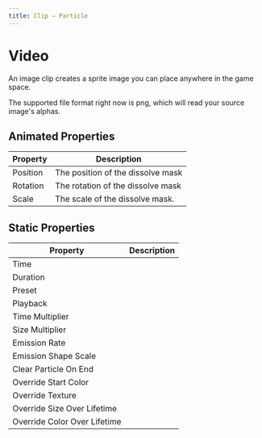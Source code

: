 ```yaml
---
title: Clip — Particle
---
```


# Video

An image clip creates a sprite image you can place anywhere in the game space. 

The supported file format right now is png, which will read your source image's alphas.

## Animated Properties

| Property                | Description                                                                                     |
|-------------------------|-------------------------------------------------------------------------------------------------|
| Position                | The position of the dissolve mask                                                               |
| Rotation                | The rotation of the dissolve mask                                                               |
| Scale                   | The scale of the dissolve mask.                                                                 |

## Static Properties

| Property                         | Description |
|----------------------------------|-------------|
| Time                             |             |
| Duration                         |             |
| Preset                           |             |
| Playback                         |             |
| Time Multiplier                  |             |
| Size Multiplier                  |             |
| Emission Rate                    |             |
| Emission Shape Scale             |             |
| Clear Particle On End            |             |
| Override Start Color             |             |
| Override Texture                 |             |
| Override Size Over Lifetime      |             |
| Override Color Over Lifetime     |             |

